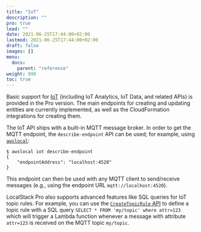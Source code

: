 ```yaml
---
title: "IoT"
description: ""
pro: true
lead: ""
date: 2021-06-25T17:44:00+02:00
lastmod: 2021-06-25T17:44:00+02:00
draft: false
images: []
menu:
  docs:
    parent: "reference"
weight: 999
toc: true
---
```


Basic support for [IoT](https://aws.amazon.com/iot/) (including IoT Analytics, IoT Data, and related APIs) is provided in the Pro version. The main endpoints for creating and updating entities are currently implemented, as well as the CloudFormation integrations for creating them.

The IoT API ships with a built-in MQTT message broker. In order to get the MQTT endpoint, the `describe-endpoint` API can be used; for example, using [`awslocal`](https://github.com/localstack/awscli-local):
```
$ awslocal iot describe-endpoint
{
    "endpointAddress": "localhost:4520"
}
```

This endpoint can then be used with any MQTT client to send/receive messages (e.g., using the endpoint URL `mqtt://localhost:4520`).

LocalStack Pro also supports advanced features like SQL queries for IoT topic rules. For example, you can use the [`CreateTopicRule` API](https://docs.aws.amazon.com/iot/latest/apireference/API_CreateTopicRule.html) to define a topic rule with a SQL query `SELECT * FROM 'my/topic' where attr=123` which will trigger a Lambda function whenever a message with attribute `attr=123` is received on the MQTT topic `my/topic`.
